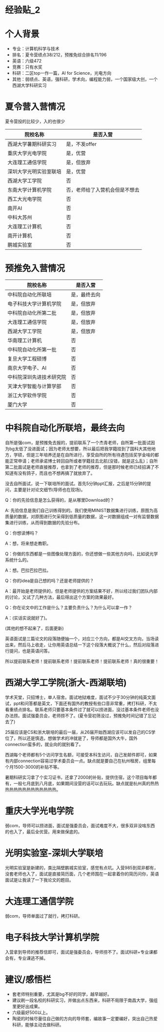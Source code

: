 # 经验贴_2

# 个人背景

- 专业：计算机科学与技术
- 排名：夏令营绩点38/212，预推免综合排名11/196
- 英语：六级472
- 竞赛：只有水奖
- 科研：二区top一作一篇，AI for Science，光电方向
- 其他：弱绩点、英语，强科研，学术向，编程能力弱，一个国家级大创，一个西湖大学科研实习
 
# 夏令营入营情况
夏令营投的比较少，入的也很少

| 院校名称          | 是否入营   |
| ------------- | ------ |
| 西湖大学暑期科研实习     | 是，不发offer  |
| 重庆大学光电学院 | 是，优营  |
| 大连理工通信学院       | 是，但放弃 |
| 深圳大学光明实验室联培       | 是，优营      |
| 西湖大学工学院       | 否      |
| 东南大学计算机学院        | 否，老师给了入营机会但是不想去      |
| 西工大光电学院     | 否      |
| 南开AI          | 否      |
| 中科大苏州   | 否      |
| 大连理工计算机        | 否      |
| 南开计算机       | 否      |
| 鹏城实验室    | 否      |


# 预推免入营情况
| 院校名称          | 是否入营   |
| ------------- | ------ |
| 中科院自动化所联培     | 是，最终去向  |
| 电子科技大学计算机学院 | 是，但放弃  |
|中科院自动化所第二批       | 是，但放弃      |
| 大连理工通信学院        | 是，但放弃      |
| 西湖大学工学院    | 是，但放弃      |
| 华南理工计算机       | 否 |
|中科院自动化所第一批       | 否      |
| 复旦大学工程硕博     | 否      |
| 南京大学电子、AI          | 否      |
| 中科院深圳先进技术研究院   | 否      |
| 天津大学智能与计算学部        | 否      |
| 浙江大学软件学院       | 否      |
| 厦门大学       | 否      |

# 中科院自动化所联培，最终去向

自所是强com，是预推免去报的，提前联系了一个杰青老师，自所第一批面试因为bg太低了没进面试；因为老师太想要，所以最后把我学籍挂到了国科大其他地方，学硕，但是三年培养还是在自所进行，享受自所的所有待遇包括奖学金啥的都能正常申请；老师承诺博士转回自所或者学籍挂去北航(没错，就是这么乱)；自所第二批面试是老师直接推荐，也拿到了老师的推荐，但是那时候老师已经招满了不知道有没有鸽子，而且也不想再搞了就放弃了。

没去自所面试，说一下联培所的面试。首先5分钟ppt汇报，之后是15分钟的提问，主要是针对论文细节(导师也在现场)。

Q：你的先验信息是怎么获得的，是从哪里Download的？

A: 先验信息是我们自己训练得到的。我们使用MINIST数据集进行训练，原图为高质量的数据，对原图进行欠采得到低质量的数据，这一对数据组成一对有监督数据集进行训练，从而得到数据的先验分布。

Q：你想读博吗？

A：想，将来想走教职。

Q：你做的东西都是一些图像处理方面的，你还想做一些其他方向吗，比如说光学系统什么的。

A：想。巴拉巴拉巴拉。

Q：你的idea是自己想的吗？还是老师提供的？

A：最开始是老师提供的，但是老师提供的方案结果不好，所以经过我们团队内部的讨论，又试了几种方法，最后得出这个方案的效果最好。

Q：你在论文中的工作是什么？主要负责什么？为什么可以拿一作？

A：(实话实说就好了)。

(其他的想不起来了，后面更新)

英语面试是三篇论文的段落随便抽一个，对应三个方向，都是AI交叉方向，当场读出来，然后马上收走，让你用英语总结一下这个段落大概说了什么，然后对段落进行提问，也是英语问答。

所以提前联系老师！提前联系老师！提前联系老师！提前联系老师！真的很重要！

# 西湖大学工学院(浙大-西湖联培)
学术天堂，只招博士，单人宿舍。面试地狱难度，面试不少于30分钟的纯英文面试，ppt和问答都是英文，下面还有国外的教授有些口音非常重，拷打科研，不太看重绩点排名。联系老师只要基本条件过了就可以捞进面，没过基本条件老师也没办法捞。面试强委员会，老师捞不了。(夏令营初筛没过，预推免时间记错了忘记去了)

25届应该是CS和浙大联培的最后一届，从26届开始西湖应该可以发自己的CS学位了，所以还是慎选，想做学术的冲就是了，导师都是国外大牛，国外connection蛮多的，就业向的就别看了。

西湖每个老师都有5个访问学生名额，可接受本科生访问，自己发邮件即可，如果有内部connection容易过学术委员会一点。缺点就是要自己在杭州租房，组里每个月1500-3000的补贴不等。

暑期科研实习拿了个实习证书，还拿了2000的补贴，提供住宿，这个项目每年都有，一般七月底到八月底，如果期间没营的话可以去玩玩。缺点就是杭州真的热热热热热热热热热热热热热热。

# 重庆大学光电学院
弱com，导师可以捞进面，面试是强委员会，面试难度不大，很多双非没啥东西的也入了，最后全优营。用来做保底的。

# 光明实验室-深圳大学联培
光明实验室是新建的，类比隔壁鹏城实验室，感觉有点坑。入营985到双非都有，没套老师也入了，面试是直接简历面，几个老师围在一起拿着你的简历问你，英语面试是让我读了一下我论文的题目。

# 大连理工通信学院
弱com，导师单面过了就行，拷打科研。

# 电子科技大学计算机学院
入营拿到导师的推荐信即可，面试是强委员会，导师捞不了。面试科研+专业课都会有，专业课逃不掉。

# 建议/感悟栏

- 套老师特别重要，尤其是bg不好的同学，越早越好。
- 建议刷一段名校的科研实习，并做出点东西来，科研不局限于南昌大学，强组里更好出成果。
- 六级最好500以上。
- 陶瓷的时候尽量往自己做的方向的导师套，编故事一定要编好，突出自己热爱科研，能够主动去做科研。

